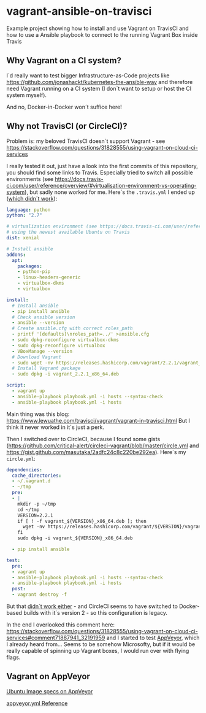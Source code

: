 # vagrant-ansible-on-travisci
Example project showing how to install and use Vagrant on TravisCI and how to use a Ansible playbook to connect to the running Vagrant Box inside Travis


## Why Vagrant on a CI system?

I´d really want to test bigger Infrastructure-as-Code projects like https://github.com/jonashackt/kubernetes-the-ansible-way and therefore need Vagrant running on a CI system (I don´t want to setup or host the CI system myself).

And no, Docker-in-Docker won´t suffice here!

## Why not TravisCI (or CircleCI)?

Problem is: my beloved TravisCI doesn´t support Vagrant - see https://stackoverflow.com/questions/31828555/using-vagrant-on-cloud-ci-services

I really tested it out, just have a look into the first commits of this repository, you should find some links to Travis. Especially tried to switch all possible environments (see https://docs.travis-ci.com/user/reference/overview/#virtualisation-environment-vs-operating-system), but sadly none worked for me. Here´s the `.travis.yml` I ended up ([which didn´t work](https://travis-ci.org/jonashackt/vagrant-ansible-on-travisci/builds/456418110)):

```yaml
language: python
python: "2.7"

# virtualization environment (see https://docs.travis-ci.com/user/reference/overview/#virtualisation-environment-vs-operating-system)
# using the newest available Ubuntu on Travis
dist: xenial

# Install ansible
addons:
  apt:
    packages:
    - python-pip
    - linux-headers-generic
    - virtualbox-dkms
    - virtualbox

install:
  # Install ansible
  - pip install ansible
  # Check ansible version
  - ansible --version
  # Create ansible.cfg with correct roles_path
  - printf '[defaults]\nroles_path=../' >ansible.cfg
  - sudo dpkg-reconfigure virtualbox-dkms
  - sudo dpkg-reconfigure virtualbox
  - VBoxManage --version
  # Download Vagrant
  - sudo wget -nv https://releases.hashicorp.com/vagrant/2.2.1/vagrant_2.2.1_x86_64.deb
  # Install Vagrant package
  - sudo dpkg -i vagrant_2.2.1_x86_64.deb

script:
  - vagrant up
  - ansible-playbook playbook.yml -i hosts --syntax-check
  - ansible-playbook playbook.yml -i hosts

``` 
 
Main thing was this blog: https://www.lewuathe.com/travisci/vagrant/vagrant-in-travisci.html But I think it never worked in it´s just a perk.

Then I switched over to CircleCI, because I found some gists (https://github.com/critical-alert/circleci-vagrant/blob/master/circle.yml and https://gist.github.com/masutaka/2adfc24c8c220be292ea). Here´s my `circle.yml`:

```yaml
dependencies:
  cache_directories:
  - ~/.vagrant.d
  - ~/tmp
  pre:
  - |
    mkdir -p ~/tmp
    cd ~/tmp
    VERSION=2.2.1
    if [ ! -f vagrant_${VERSION}_x86_64.deb ]; then
      wget -nv https://releases.hashicorp.com/vagrant/${VERSION}/vagrant_${VERSION}_x86_64.deb
    fi
    sudo dpkg -i vagrant_${VERSION}_x86_64.deb

  - pip install ansible

test:
  pre:
  - vagrant up
  - ansible-playbook playbook.yml -i hosts --syntax-check
  - ansible-playbook playbook.yml -i hosts
  post:
  - vagrant destroy -f

```

But that [didn´t work either](https://circleci.com/gh/jonashackt/vagrant-ansible-on-travisci/1) - and CircleCI seems to have switched to Docker-based builds with it´s version 2 - so this configuration is legacy.

In the end I overlooked this comment here: https://stackoverflow.com/questions/31828555/using-vagrant-on-cloud-ci-services#comment71887941_32191959 and I started to test [AppVeyor](https://www.appveyor.com/), which I already heard from... Seems to be somehow Microsofty, but if it would be really capable of spinning up Vagrant boxes, I would run over with flying flags.


## Vagrant on AppVeyor

[Ubuntu Image specs on AppVeyor](https://www.appveyor.com/docs/linux-images-software/)

[appveyor.yml Reference](https://www.appveyor.com/docs/appveyor-yml/)

